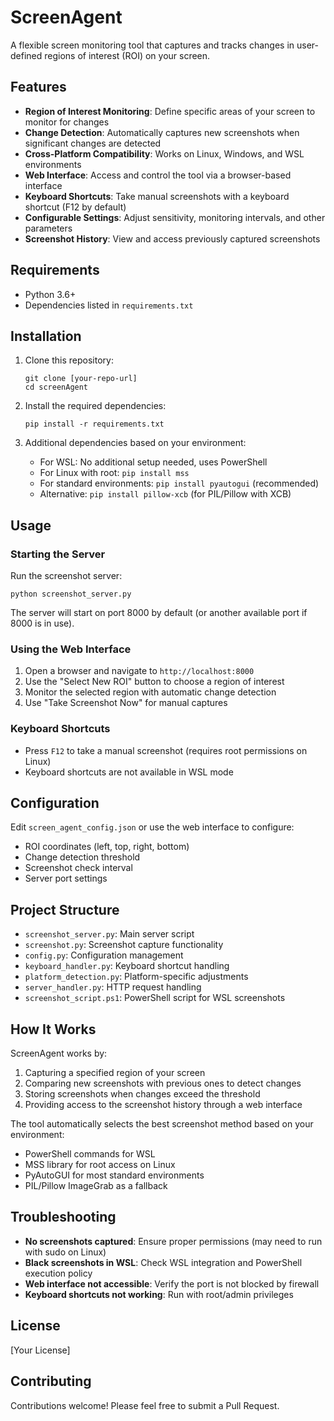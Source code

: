 # ScreenAgent

A flexible screen monitoring tool that captures and tracks changes in user-defined regions of interest (ROI) on your screen.

## Features

- **Region of Interest Monitoring**: Define specific areas of your screen to monitor for changes
- **Change Detection**: Automatically captures new screenshots when significant changes are detected
- **Cross-Platform Compatibility**: Works on Linux, Windows, and WSL environments
- **Web Interface**: Access and control the tool via a browser-based interface
- **Keyboard Shortcuts**: Take manual screenshots with a keyboard shortcut (F12 by default)
- **Configurable Settings**: Adjust sensitivity, monitoring intervals, and other parameters
- **Screenshot History**: View and access previously captured screenshots

## Requirements

- Python 3.6+
- Dependencies listed in `requirements.txt`

## Installation

1. Clone this repository:
   ```
   git clone [your-repo-url]
   cd screenAgent
   ```

2. Install the required dependencies:
   ```
   pip install -r requirements.txt
   ```

3. Additional dependencies based on your environment:
   - For WSL: No additional setup needed, uses PowerShell
   - For Linux with root: `pip install mss`
   - For standard environments: `pip install pyautogui` (recommended)
   - Alternative: `pip install pillow-xcb` (for PIL/Pillow with XCB)

## Usage

### Starting the Server

Run the screenshot server:

```
python screenshot_server.py
```

The server will start on port 8000 by default (or another available port if 8000 is in use).

### Using the Web Interface

1. Open a browser and navigate to `http://localhost:8000`
2. Use the "Select New ROI" button to choose a region of interest
3. Monitor the selected region with automatic change detection
4. Use "Take Screenshot Now" for manual captures

### Keyboard Shortcuts

- Press `F12` to take a manual screenshot (requires root permissions on Linux)
- Keyboard shortcuts are not available in WSL mode

## Configuration

Edit `screen_agent_config.json` or use the web interface to configure:

- ROI coordinates (left, top, right, bottom)
- Change detection threshold
- Screenshot check interval
- Server port settings

## Project Structure

- `screenshot_server.py`: Main server script
- `screenshot.py`: Screenshot capture functionality
- `config.py`: Configuration management
- `keyboard_handler.py`: Keyboard shortcut handling
- `platform_detection.py`: Platform-specific adjustments
- `server_handler.py`: HTTP request handling
- `screenshot_script.ps1`: PowerShell script for WSL screenshots

## How It Works

ScreenAgent works by:

1. Capturing a specified region of your screen
2. Comparing new screenshots with previous ones to detect changes
3. Storing screenshots when changes exceed the threshold
4. Providing access to the screenshot history through a web interface

The tool automatically selects the best screenshot method based on your environment:
- PowerShell commands for WSL
- MSS library for root access on Linux
- PyAutoGUI for most standard environments
- PIL/Pillow ImageGrab as a fallback

## Troubleshooting

- **No screenshots captured**: Ensure proper permissions (may need to run with sudo on Linux)
- **Black screenshots in WSL**: Check WSL integration and PowerShell execution policy
- **Web interface not accessible**: Verify the port is not blocked by firewall
- **Keyboard shortcuts not working**: Run with root/admin privileges

## License

[Your License]

## Contributing

Contributions welcome! Please feel free to submit a Pull Request.